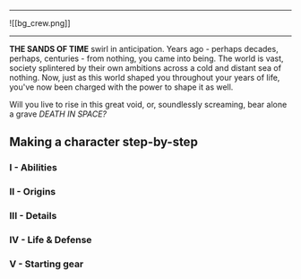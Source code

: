 
--- 

![[bg_crew.png]]

--- 

**THE SANDS OF TIME** swirl in anticipation. Years ago - perhaps decades, perhaps, centuries - from nothing, you came into being. The world is vast, society splintered by their own ambitions across a cold and distant sea of nothing. Now, just as this world shaped you throughout your years of life, you've now been charged with the power to shape it as well.

Will you live to rise in this great void, or, soundlessly screaming, bear alone a grave                                         *DEATH IN SPACE?*


## Making a character step-by-step
### I - Abilities


### II - Origins

### III - Details

### IV - Life & Defense

### V - Starting gear


